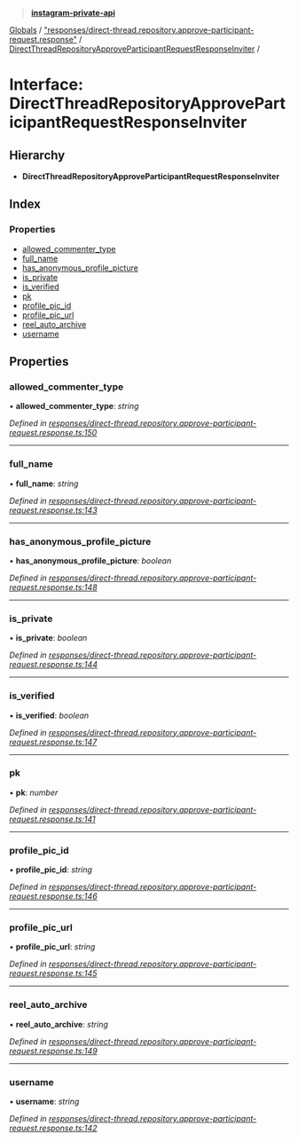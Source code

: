 > **[instagram-private-api](../README.md)**

[Globals](../README.md) / ["responses/direct-thread.repository.approve-participant-request.response"](../modules/_responses_direct_thread_repository_approve_participant_request_response_.md) / [DirectThreadRepositoryApproveParticipantRequestResponseInviter](_responses_direct_thread_repository_approve_participant_request_response_.directthreadrepositoryapproveparticipantrequestresponseinviter.md) /

# Interface: DirectThreadRepositoryApproveParticipantRequestResponseInviter

## Hierarchy

- **DirectThreadRepositoryApproveParticipantRequestResponseInviter**

## Index

### Properties

- [allowed_commenter_type](_responses_direct_thread_repository_approve_participant_request_response_.directthreadrepositoryapproveparticipantrequestresponseinviter.md#allowed_commenter_type)
- [full_name](_responses_direct_thread_repository_approve_participant_request_response_.directthreadrepositoryapproveparticipantrequestresponseinviter.md#full_name)
- [has_anonymous_profile_picture](_responses_direct_thread_repository_approve_participant_request_response_.directthreadrepositoryapproveparticipantrequestresponseinviter.md#has_anonymous_profile_picture)
- [is_private](_responses_direct_thread_repository_approve_participant_request_response_.directthreadrepositoryapproveparticipantrequestresponseinviter.md#is_private)
- [is_verified](_responses_direct_thread_repository_approve_participant_request_response_.directthreadrepositoryapproveparticipantrequestresponseinviter.md#is_verified)
- [pk](_responses_direct_thread_repository_approve_participant_request_response_.directthreadrepositoryapproveparticipantrequestresponseinviter.md#pk)
- [profile_pic_id](_responses_direct_thread_repository_approve_participant_request_response_.directthreadrepositoryapproveparticipantrequestresponseinviter.md#profile_pic_id)
- [profile_pic_url](_responses_direct_thread_repository_approve_participant_request_response_.directthreadrepositoryapproveparticipantrequestresponseinviter.md#profile_pic_url)
- [reel_auto_archive](_responses_direct_thread_repository_approve_participant_request_response_.directthreadrepositoryapproveparticipantrequestresponseinviter.md#reel_auto_archive)
- [username](_responses_direct_thread_repository_approve_participant_request_response_.directthreadrepositoryapproveparticipantrequestresponseinviter.md#username)

## Properties

### allowed_commenter_type

• **allowed_commenter_type**: _string_

_Defined in [responses/direct-thread.repository.approve-participant-request.response.ts:150](https://github.com/realinstadude/instagram-private-api/blob/4ae8fec/src/responses/direct-thread.repository.approve-participant-request.response.ts#L150)_

---

### full_name

• **full_name**: _string_

_Defined in [responses/direct-thread.repository.approve-participant-request.response.ts:143](https://github.com/realinstadude/instagram-private-api/blob/4ae8fec/src/responses/direct-thread.repository.approve-participant-request.response.ts#L143)_

---

### has_anonymous_profile_picture

• **has_anonymous_profile_picture**: _boolean_

_Defined in [responses/direct-thread.repository.approve-participant-request.response.ts:148](https://github.com/realinstadude/instagram-private-api/blob/4ae8fec/src/responses/direct-thread.repository.approve-participant-request.response.ts#L148)_

---

### is_private

• **is_private**: _boolean_

_Defined in [responses/direct-thread.repository.approve-participant-request.response.ts:144](https://github.com/realinstadude/instagram-private-api/blob/4ae8fec/src/responses/direct-thread.repository.approve-participant-request.response.ts#L144)_

---

### is_verified

• **is_verified**: _boolean_

_Defined in [responses/direct-thread.repository.approve-participant-request.response.ts:147](https://github.com/realinstadude/instagram-private-api/blob/4ae8fec/src/responses/direct-thread.repository.approve-participant-request.response.ts#L147)_

---

### pk

• **pk**: _number_

_Defined in [responses/direct-thread.repository.approve-participant-request.response.ts:141](https://github.com/realinstadude/instagram-private-api/blob/4ae8fec/src/responses/direct-thread.repository.approve-participant-request.response.ts#L141)_

---

### profile_pic_id

• **profile_pic_id**: _string_

_Defined in [responses/direct-thread.repository.approve-participant-request.response.ts:146](https://github.com/realinstadude/instagram-private-api/blob/4ae8fec/src/responses/direct-thread.repository.approve-participant-request.response.ts#L146)_

---

### profile_pic_url

• **profile_pic_url**: _string_

_Defined in [responses/direct-thread.repository.approve-participant-request.response.ts:145](https://github.com/realinstadude/instagram-private-api/blob/4ae8fec/src/responses/direct-thread.repository.approve-participant-request.response.ts#L145)_

---

### reel_auto_archive

• **reel_auto_archive**: _string_

_Defined in [responses/direct-thread.repository.approve-participant-request.response.ts:149](https://github.com/realinstadude/instagram-private-api/blob/4ae8fec/src/responses/direct-thread.repository.approve-participant-request.response.ts#L149)_

---

### username

• **username**: _string_

_Defined in [responses/direct-thread.repository.approve-participant-request.response.ts:142](https://github.com/realinstadude/instagram-private-api/blob/4ae8fec/src/responses/direct-thread.repository.approve-participant-request.response.ts#L142)_

